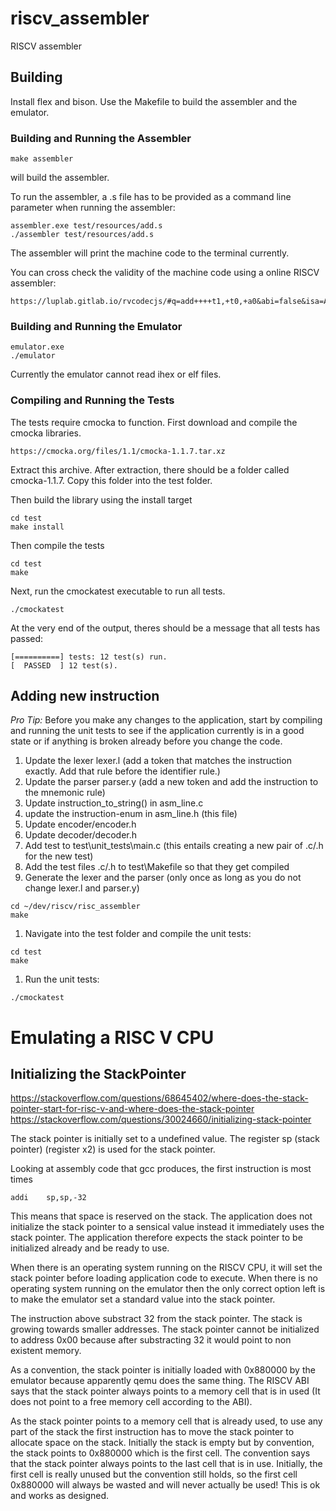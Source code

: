 # riscv_assembler
RISCV assembler

## Building

Install flex and bison. Use the Makefile to build the assembler and the emulator.

### Building and Running the Assembler

```
make assembler
```

will build the assembler.

To run the assembler, a .s file has to be provided as a command line parameter
when running the assembler:

```
assembler.exe test/resources/add.s
./assembler test/resources/add.s
```

The assembler will print the machine code to the terminal currently.

You can cross check the validity of the machine code using a online RISCV assembler:

```
https://luplab.gitlab.io/rvcodecjs/#q=add++++t1,+t0,+a0&abi=false&isa=AUTO
```

### Building and Running the Emulator

```
emulator.exe
./emulator
```

Currently the emulator cannot read ihex or elf files.

### Compiling and Running the Tests

The tests require cmocka to function.
First download and compile the cmocka libraries.

```
https://cmocka.org/files/1.1/cmocka-1.1.7.tar.xz
```

Extract this archive. After extraction, there should be a folder called cmocka-1.1.7.
Copy this folder into the test folder.

Then build the library using the install target

```
cd test
make install
```

Then compile the tests

```
cd test
make
```

Next, run the cmockatest executable to run all tests.

```
./cmockatest
```

At the very end of the output, theres should be a message that all tests has passed:

```
[==========] tests: 12 test(s) run.
[  PASSED  ] 12 test(s).
```




## Adding new instruction

*Pro Tip:* Before you make any changes to the application, start by
compiling and running the unit tests to see if the application currently
is in a good state or if anything is broken already before you change the code.

1. Update the lexer lexer.l (add a token that matches the instruction exactly. Add that rule before the identifier rule.)
1. Update the parser parser.y (add a new <sym> token and add the instruction to the mnemonic rule)
1. Update instruction_to_string() in asm_line.c
1. update the instruction-enum in asm_line.h (this file)
1. Update encoder/encoder.h
1. Update decoder/decoder.h
1. Add test to test\unit_tests\main.c (this entails creating a new pair of .c/.h for the new test)
1. Add the test files .c/.h to test\Makefile so that they get compiled
1. Generate the lexer and the parser (only once as long as you do not change lexer.l and parser.y)
```
cd ~/dev/riscv/risc_assembler
make
```
1. Navigate into the test folder and compile the unit tests:
```
cd test
make
```
1. Run the unit tests:
```
./cmockatest
```



# Emulating a RISC V CPU

## Initializing the StackPointer

https://stackoverflow.com/questions/68645402/where-does-the-stack-pointer-start-for-risc-v-and-where-does-the-stack-pointer
https://stackoverflow.com/questions/30024660/initializing-stack-pointer

The stack pointer is initially set to a undefined value.
The register sp (stack pointer) (register x2) is used for the stack pointer.

Looking at assembly code that gcc produces, the first instruction is most times 

```
addi	sp,sp,-32
```

This means that space is reserved on the stack. The application does not initialize the
stack pointer to a sensical value instead it immediately uses the stack pointer.
The application therefore expects the stack pointer to be initialized already and be ready to use.

When there is an operating system running on the RISCV CPU, it will set the stack pointer before 
loading application code to execute. When there is no operating system running on the emulator then 
the only correct option left is to make the emulator set a standard value into the stack pointer.

The instruction above substract 32 from the stack pointer. The stack is growing towards smaller addresses.
The stack pointer cannot be initialized to address 0x00 because after substracting 32 it would point to
non existent memory.

As a convention, the stack pointer is initially loaded with 0x880000 by the emulator because apparently
qemu does the same thing. The RISCV ABI says that the stack pointer always points to a memory cell that
is in used (It does not point to a free memory cell according to the ABI).

As the stack pointer points to a memory cell that is already used, to use
any part of the stack the first instruction has to move the stack pointer to allocate space on the stack.
Initially the stack is empty but by convention, the stack points to 0x880000 which is the first cell.
The convention says that the stack pointer always points to the last cell that is in use. Initially,
the first cell is really unused but the convention still holds, so the first cell 0x880000 will always be wasted
and will never actually be used! This is ok and works as designed.
